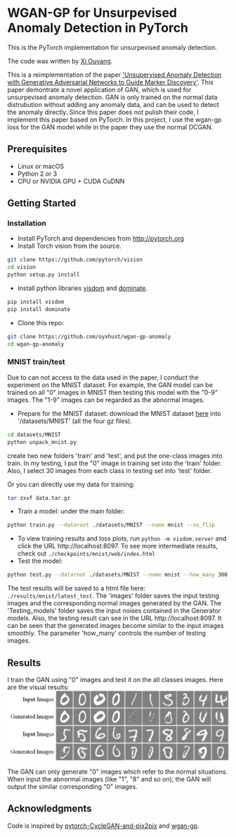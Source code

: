# WGAN-GP for Unsurpevised Anomaly Detection in PyTorch

This is the PyTorch implementation for unsurpevised anomaly detection.

The code was written by [Xi Ouyang](https://github.com/oyxhust).

This is a reimplementation of the paper ['Unsupervised Anomaly Detection with Generative Adversarial Networks to Guide Marker Discovery'](https://arxiv.org/abs/1703.05921). This paper demontrate a novel application of GAN, which is used for unsurpevised anomaly detection. GAN is only trained on the normal data distrubution without adding any anomaly data, and can be used to detect the anomaly directly. Since this paper does not pulish their code, I implement this paper based on PyTorch. In this project, I use the wgan-gp loss for the GAN model while in the paper they use the normal DCGAN.

## Prerequisites
- Linux or macOS
- Python 2 or 3
- CPU or NVIDIA GPU + CUDA CuDNN

## Getting Started
### Installation
- Install PyTorch and dependencies from http://pytorch.org
- Install Torch vision from the source.
```bash
git clone https://github.com/pytorch/vision
cd vision
python setup.py install
```
- Install python libraries [visdom](https://github.com/facebookresearch/visdom) and [dominate](https://github.com/Knio/dominate).
```bash
pip install visdom
pip install dominate
```
- Clone this repo:
```bash
git clone https://github.com/oyxhust/wgan-gp-anomaly
cd wgan-gp-anomaly
```

### MNIST train/test
Due to can not access to the data used in the paper, I conduct the experiment on the MNIST dataset. For example, the GAN model can be trained on all "0" images in MNIST then testing this model with the "0-9" images. The "1-9" images can be regarded as the abnormal images.
- Prepare for the MNIST dataset:
download the MNIST dataset [here](http://yann.lecun.com/exdb/mnist/) into '/datasets/MNIST' (all the four gz files).
```bash
cd datasets/MNIST
python unpack_mnist.py
```
create two new folders 'train' and 'test', and put the one-class images into train. In my testing, I put the "0" image in training set into the 'train' folder. Also, I select 30 images from each class in testing set into 'test' folder.

Or you can directly use my data for training:
```bash
tar zxvf data.tar.gz
```

- Train a model:
under the main folder:
```bash
python train.py --dataroot ./datasets/MNIST --name mnist --no_flip
```
- To view training results and loss plots, run `python -m visdom.server` and click the URL http://localhost:8097. To see more intermediate results, check out `./checkpoints/mnist/web/index.html`
- Test the model:
```bash
python test.py --dataroot ./datasets/MNIST --name mnist --how_many 300
```
The test results will be saved to a html file here: `./results/mnist/latest_test`. The 'images' folder saves the input testing images and the corresponding normal images generated by the GAN. The 'Testing_models' folder saves the input noises contained in the Generator models. Also, the testing result can see in the URL http://localhost:8097. It can be seen that the generated images become similar to the input images smoothly. The parameter 'how_many' controls the number of testing images.

## Results
I train the GAN using "0" images and test it on the all classes images. Here are the visual results:
<img src='imgs/results.jpg' width="800px"/>

The GAN can only generate "0" images which refer to the normal situations. When input the abnormal images (like "1", "8" and so on), the GAN will output the similar corresponding "0" images.

## Acknowledgments
Code is inspired by [pytorch-CycleGAN-and-pix2pix](https://github.com/junyanz/pytorch-CycleGAN-and-pix2pix) and [wgan-gp](https://github.com/caogang/wgan-gp).
